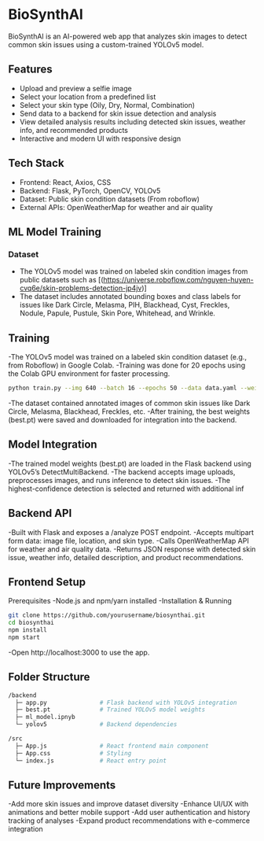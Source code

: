 # BioSynthAI

BioSynthAI is an AI-powered web app that analyzes skin images to detect common skin issues using a custom-trained YOLOv5 model.

## Features

- Upload and preview a selfie image
- Select your location from a predefined list
- Select your skin type (Oily, Dry, Normal, Combination)
- Send data to a backend for skin issue detection and analysis
- View detailed analysis results including detected skin issues, weather info, and recommended products
- Interactive and modern UI with responsive design

## Tech Stack

- Frontend: React, Axios, CSS
- Backend: Flask, PyTorch, OpenCV, YOLOv5
- Dataset: Public skin condition datasets (From roboflow)
- External APIs: OpenWeatherMap for weather and air quality

## ML Model Training

### Dataset

- The YOLOv5 model was trained on labeled skin condition images from public datasets such as [(https://universe.roboflow.com/nguyen-huyen-cvq6e/skin-problems-detection-jp4jv)]
- The dataset includes annotated bounding boxes and class labels for issues like Dark Circle, Melasma, PIH, Blackhead, Cyst, Freckles, Nodule, Papule, Pustule, Skin Pore, Whitehead, and Wrinkle.

## Training
-The YOLOv5 model was trained on a labeled skin condition dataset (e.g., from Roboflow) in Google Colab.
-Training was done for 20 epochs using the Colab GPU environment for faster processing.
```bash
python train.py --img 640 --batch 16 --epochs 50 --data data.yaml --weights yolov5s.pt --name biosynthai-skin-model
```
-The dataset contained annotated images of common skin issues like Dark Circle, Melasma, Blackhead, Freckles, etc.
-After training, the best weights (best.pt) were saved and downloaded for integration into the backend.

## Model Integration
-The trained model weights (best.pt) are loaded in the Flask backend using YOLOv5’s DetectMultiBackend.
-The backend accepts image uploads, preprocesses images, and runs inference to detect skin issues.
-The highest-confidence detection is selected and returned with additional inf

## Backend API
-Built with Flask and exposes a /analyze POST endpoint.
-Accepts multipart form data: image file, location, and skin type.
-Calls OpenWeatherMap API for weather and air quality data.
-Returns JSON response with detected skin issue, weather info, detailed description, and product recommendations.

## Frontend Setup
Prerequisites
-Node.js and npm/yarn installed
-Installation & Running
```bash
git clone https://github.com/yourusername/biosynthai.git
cd biosynthai
npm install
npm start
```
-Open http://localhost:3000 to use the app.

## Folder Structure
```bash
/backend
  ├─ app.py               # Flask backend with YOLOv5 integration
  ├─ best.pt              # Trained YOLOv5 model weights
  ├─ ml_model.ipnyb  
  └─ yolov5               # Backend dependencies

/src
  ├─ App.js               # React frontend main component
  ├─ App.css              # Styling
  └─ index.js             # React entry point

```

## Future Improvements
-Add more skin issues and improve dataset diversity
-Enhance UI/UX with animations and better mobile support
-Add user authentication and history tracking of analyses
-Expand product recommendations with e-commerce integration





